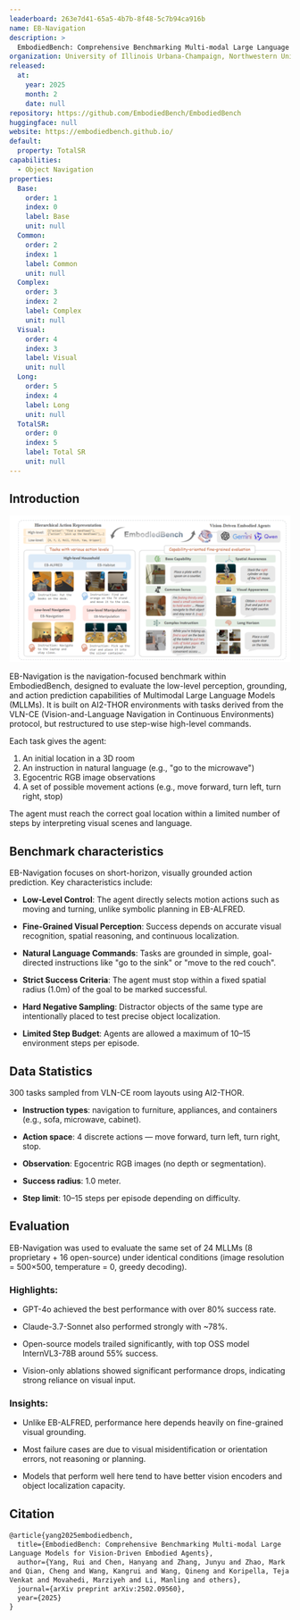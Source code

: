 ```yaml
---
leaderboard: 263e7d41-65a5-4b7b-8f48-5c7b94ca916b
name: EB-Navigation
description: >
  EmbodiedBench: Comprehensive Benchmarking Multi-modal Large Language Models for Vision-Driven Embodied Agents
organization: University of Illinois Urbana-Champaign, Northwestern University, University of Toronto, Toyota Technological Institute at Chicago
released:
  at:
    year: 2025
    month: 2
    date: null
repository: https://github.com/EmbodiedBench/EmbodiedBench
huggingface: null
website: https://embodiedbench.github.io/
default:
  property: TotalSR
capabilities:
  - Object Navigation
properties:
  Base:
    order: 1
    index: 0
    label: Base
    unit: null
  Common:
    order: 2
    index: 1
    label: Common
    unit: null
  Complex:
    order: 3
    index: 2
    label: Complex
    unit: null
  Visual:
    order: 4
    index: 3
    label: Visual
    unit: null
  Long:
    order: 5
    index: 4
    label: Long
    unit: null
  TotalSR:
    order: 0
    index: 5
    label: Total SR
    unit: null
---
```


## Introduction

![alt text](assets/1-1.png)

EB-Navigation is the navigation-focused benchmark within EmbodiedBench, designed to evaluate the low-level perception, grounding, and action prediction capabilities of Multimodal Large Language Models (MLLMs). It is built on AI2-THOR environments with tasks derived from the VLN-CE (Vision-and-Language Navigation in Continuous Environments) protocol, but restructured to use step-wise high-level commands.

Each task gives the agent:
1. An initial location in a 3D room
2. An instruction in natural language (e.g., "go to the microwave")
3. Egocentric RGB image observations
4. A set of possible movement actions (e.g., move forward, turn left, turn right, stop)

The agent must reach the correct goal location within a limited number of steps by interpreting visual scenes and language.
## Benchmark characteristics
EB-Navigation focuses on short-horizon, visually grounded action prediction. Key characteristics include:

- **Low-Level Control**: The agent directly selects motion actions such as moving and turning, unlike symbolic planning in EB-ALFRED.

- **Fine-Grained Visual Perception**: Success depends on accurate visual recognition, spatial reasoning, and continuous localization.

- **Natural Language Commands**: Tasks are grounded in simple, goal-directed instructions like "go to the sink" or "move to the red couch".

- **Strict Success Criteria**: The agent must stop within a fixed spatial radius (1.0m) of the goal to be marked successful.

- **Hard Negative Sampling**: Distractor objects of the same type are intentionally placed to test precise object localization.

- **Limited Step Budget**: Agents are allowed a maximum of 10–15 environment steps per episode.


## Data Statistics
300 tasks sampled from VLN-CE room layouts using AI2-THOR.

- **Instruction types**: navigation to furniture, appliances, and containers (e.g., sofa, microwave, cabinet).

- **Action space**: 4 discrete actions — move forward, turn left, turn right, stop.

- **Observation**: Egocentric RGB images (no depth or segmentation).

- **Success radius**: 1.0 meter.

- **Step limit**: 10–15 steps per episode depending on difficulty.
## Evaluation
EB-Navigation was used to evaluate the same set of 24 MLLMs (8 proprietary + 16 open-source) under identical conditions (image resolution = 500×500, temperature = 0, greedy decoding).

### Highlights:

- GPT-4o achieved the best performance with over 80% success rate.

- Claude-3.7-Sonnet also performed strongly with ~78%.

- Open-source models trailed significantly, with top OSS model InternVL3-78B around 55% success.

- Vision-only ablations showed significant performance drops, indicating strong reliance on visual input.

### Insights:

- Unlike EB-ALFRED, performance here depends heavily on fine-grained visual grounding.

- Most failure cases are due to visual misidentification or orientation errors, not reasoning or planning.

- Models that perform well here tend to have better vision encoders and object localization capacity.

## Citation

```
@article{yang2025embodiedbench,
  title={EmbodiedBench: Comprehensive Benchmarking Multi-modal Large Language Models for Vision-Driven Embodied Agents},
  author={Yang, Rui and Chen, Hanyang and Zhang, Junyu and Zhao, Mark and Qian, Cheng and Wang, Kangrui and Wang, Qineng and Koripella, Teja Venkat and Movahedi, Marziyeh and Li, Manling and others},
  journal={arXiv preprint arXiv:2502.09560},
  year={2025}
}

```
